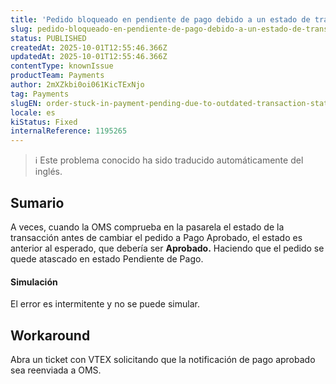 ```yaml
---
title: 'Pedido bloqueado en pendiente de pago debido a un estado de transacción obsoleto'
slug: pedido-bloqueado-en-pendiente-de-pago-debido-a-un-estado-de-transaccion-obsoleto
status: PUBLISHED
createdAt: 2025-10-01T12:55:46.366Z
updatedAt: 2025-10-01T12:55:46.366Z
contentType: knownIssue
productTeam: Payments
author: 2mXZkbi0oi061KicTExNjo
tag: Payments
slugEN: order-stuck-in-payment-pending-due-to-outdated-transaction-status
locale: es
kiStatus: Fixed
internalReference: 1195265
---
```


>ℹ️ Este problema conocido ha sido traducido automáticamente del inglés.

## Sumario


A veces, cuando la OMS comprueba en la pasarela el estado de la transacción antes de cambiar el pedido a Pago Aprobado, el estado es anterior al esperado, que debería ser **Aprobado.** Haciendo que el pedido se quede atascado en estado Pendiente de Pago.


#### Simulación


El error es intermitente y no se puede simular.

## Workaround


Abra un ticket con VTEX solicitando que la notificación de pago aprobado sea reenviada a OMS.



